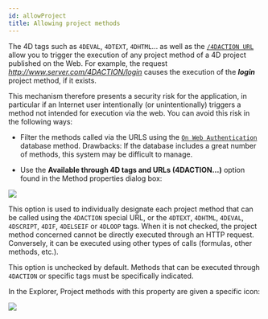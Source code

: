 ```yaml
---
id: allowProject
title: Allowing project methods
---
```


  
The 4D tags such as `4DEVAL`, `4DTEXT`, `4DHTML`... as well as the [`/4DACTION URL`](httpRequests.md#/4daction) allow you to trigger the execution of any project method of a 4D project published on the Web. For example, the request *<http://www.server.com/4DACTION/login>* causes the execution of the ***login*** project method, if it exists.

This mechanism therefore presents a security risk for the application, in particular if an Internet user intentionally (or unintentionally) triggers a method not intended for execution via the web. You can avoid this risk in the following ways:

* Filter the methods called via the URLS using the [`On Web Authentication`](authentication.md#on-web-authentication) database method. Drawbacks: If the database includes a great number of methods, this system may be difficult to manage.

* Use the **Available through 4D tags and URLs (4DACTION...)** option found in the Method properties dialog box:

![](..assets/en/WebServer/methodProperties.png)

This option is used to individually designate each project method that can be called using the `4DACTION` special URL, or the `4DTEXT`, `4DHTML`, `4DEVAL`, `4DSCRIPT`, `4DIF`, `4DELSEIF` or `4DLOOP` tags. When it is not checked, the project method concerned cannot be directly executed through an HTTP request. Conversely, it can be executed using other types of calls (formulas, other methods, etc.).

This option is unchecked by default. Methods that can be executed through `4DACTION` or specific tags must be specifically indicated.

In the Explorer, Project methods with this property are given a specific icon:

 ![](..assets/en/WebServer/methodIcon.png)
